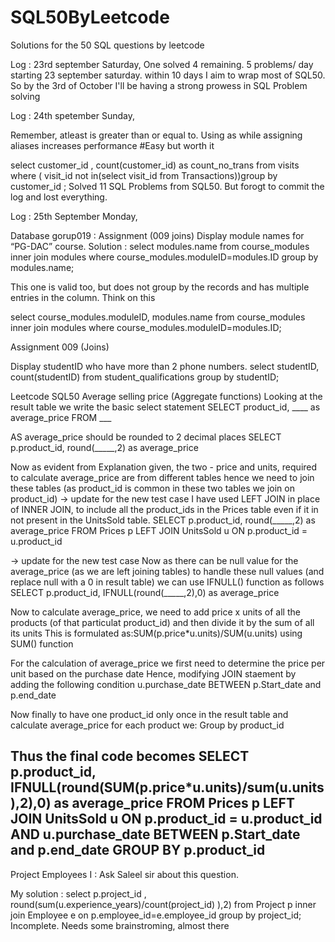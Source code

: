 # SQL50ByLeetcode
Solutions for the 50 SQL questions by leetcode 

Log : 23rd september Saturday, One solved 4 remaining. 
5 problems/ day 
starting 23 september saturday. 
within 10 days I aim to wrap most of SQL50. 
So by the 3rd of October I'll be having a strong prowess in SQL Problem solving


Log : 24th spetember Sunday, 

Remember, atleast is greater than or equal to. 
Using as while assigning aliases increases performance 
#Easy but worth it 

select customer_id , count(customer_id) as count_no_trans from visits where ( visit_id not in(select visit_id from Transactions))group by customer_id ;
Solved 11 SQL Problems from SQL50. But forogt to commit the log and lost everything. 

Log : 25th September Monday, 

Database gorup019 : Assignment (009 joins)
Display module names for “PG-DAC” course.
Solution : select modules.name from course_modules inner join modules where course_modules.moduleID=modules.ID group by modules.name;

This one is valid too, but does not group by the records and has multiple entries in the column. Think on this 

select course_modules.moduleID, modules.name from course_modules inner join modules where course_modules.moduleID=modules.ID;

Assignment 009 (Joins)

Display studentID who have more than 2 phone numbers.
select studentID, count(studentID) from student_qualifications group by studentID;

Leetcode SQL50 
Average selling price (Aggregate functions) 
Looking at the result table we write the basic select statement
SELECT product_id, ____ as average_price FROM ___

AS average_price should be rounded to 2 decimal places
SELECT p.product_id, round(_____,2) as average_price

Now as evident from Explanation given, the two - price and units, required to calculate average_price are from different tables hence we need to join these tables (as product_id is common in these two tables we join on product_id)
-> update for the new test case
I have used LEFT JOIN in place of INNER JOIN, to include all the product_ids in the Prices table even if it in not present in the UnitsSold table.
SELECT p.product_id, round(_____,2) as average_price
FROM Prices p LEFT JOIN UnitsSold u
ON p.product_id = u.product_id

-> update for the new test case
Now as there can be null value for the average_price (as we are left joining tables) to handle these null values (and replace null with a 0 in result table) we can use IFNULL() function as follows
SELECT p.product_id, IFNULL(round(_____,2),0) as average_price

Now to calculate average_price, we need to add price x units of all the products (of that particulat product_id) and then divide it by the sum of all its units
This is formulated as:SUM(p.price*u.units)/SUM(u.units)
using SUM() function

For the calculation of average_price we first need to determine the price per unit based on the purchase date
Hence, modifying JOIN staement by adding the following condition
u.purchase_date BETWEEN p.Start_date and p.end_date

Now finally to have one product_id only once in the result table and calculate average_price for each product we: Group by product_id

Thus the final code becomes
SELECT p.product_id, IFNULL(round(SUM(p.price*u.units)/sum(u.units),2),0) as average_price
FROM Prices p LEFT JOIN UnitsSold u
ON p.product_id = u.product_id AND u.purchase_date BETWEEN p.Start_date and p.end_date
GROUP BY p.product_id
------------------------------------------------

Project Employees I : Ask Saleel sir about this question.

My solution : 
select p.project_id , round(sum(u.experience_years)/count(project_id) ),2) from Project p inner join Employee e  on p.employee_id=e.employee_id group by project_id;
Incomplete. Needs some brainstroming, almost there


